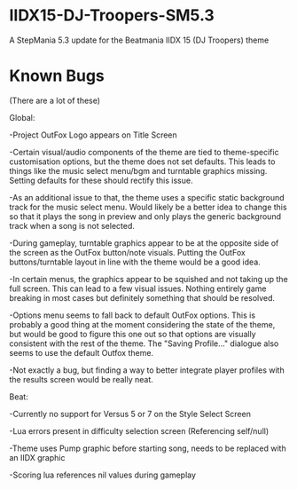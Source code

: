 # IIDX15-DJ-Troopers-SM5.3
A StepMania 5.3 update for the Beatmania IIDX 15 (DJ Troopers) theme

# Known Bugs

(There are a lot of these)

Global:

-Project OutFox Logo appears on Title Screen

-Certain visual/audio components of the theme are tied to theme-specific customisation options, but the theme does not set defaults. This leads to things like the music select menu/bgm and turntable graphics missing. Setting defaults for these should rectify this issue.

-As an additional issue to that, the theme uses a specific static background track for the music select menu. Would likely be a better idea to change this so that it plays the song in preview and only plays the generic background track when a song is not selected.

-During gameplay, turntable graphics appear to be at the opposite side of the screen as the OutFox button/note visuals. Putting the OutFox buttons/turntable layout in line with the theme would be a good idea.

-In certain menus, the graphics appear to be squished and not taking up the full screen. This can lead to a few visual issues. Nothing entirely game breaking in most cases but definitely something that should be resolved.

-Options menu seems to fall back to default OutFox options. This is probably a good thing at the moment considering the state of the theme, but would be good to figure this one out so that options are visually consistent with the rest of the theme. The "Saving Profile..." dialogue also seems to use the default Outfox theme.

-Not exactly a bug, but finding a way to better integrate player profiles with the results screen would be really neat.

Beat:

-Currently no support for Versus 5 or 7 on the Style Select Screen

-Lua errors present in difficulty selection screen (Referencing self/null)

-Theme uses Pump graphic before starting song, needs to be replaced with an IIDX graphic

-Scoring lua references nil values during gameplay
